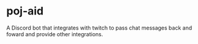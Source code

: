 # poj-aid
A Discord bot that integrates with twitch to pass chat messages back and foward and provide other integrations.
